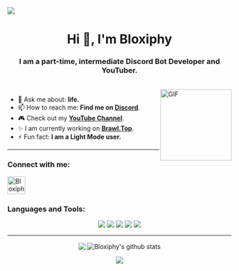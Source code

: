 ![](https://komarev.com/ghpvc/?username=Bloxiphy&color=blueviolet)

<h1 align="center">Hi 👋, I'm Bloxiphy</h1>
<h3 align="center">I am a part-time, intermediate Discord Bot Developer and YouTuber.</h3>
</br>
<img align="right" alt="GIF" height="160px" src="https://media.giphy.com/media/du3J3cXyzhj75IOgvA/giphy.gif" />

- 💬 Ask me about: **life.**
- 📫 How to reach me: **Find me on [Discord](https://discord.com/invite/tmhxwernES)**.
- 🎮 Check out my **[YouTube Channel](https://bit.ly/sadielnoobygurl)**.
- ✨ I am currently working on **[Brawl.Top](https://brawl.top)**.
- ⚡ Fun fact: **I am a Light Mode user.**

---

<!-- <img align="right" alt="GIF" height="170px" src="https://media.giphy.com/media/J5B1Y8QZnzXXbLQIBu/giphy.gif" />

### Spotify Playing 🎧
[![Spotify](https://novatorem.visualbean.vercel.app/api/spotify)](https://open.spotify.com/user/k4pd5ygm5ie6oq2lsosjdd24x)

---
 -->


<p align="left">
<h3 align="left">Connect with me:</h3>
<a href="https://discord.gg/pika" target="blank"><img align="center" src="https://media.discordapp.net/attachments/728212730779140148/867959472688074832/discord-new-logo-2021-r225x.png?width=202&height=202" alt="Bloxiphy" height="40" width="40" /></a>
</p>

<h3 align="left">Languages and Tools:</h3>
<p align="center">
<img src="https://img.shields.io/badge/Node.JS-black?style=for-the-badge&logo=node.js" />
<img src="https://img.shields.io/badge/-HTML5-black?style=for-the-badge&logo=HTML5" />
<img src="https://img.shields.io/badge/python-black?style=for-the-badge&logo=python" />
<img src="https://img.shields.io/badge/photoshop-black?style=for-the-badge&logo=photoshop" />
<img src="https://img.shields.io/badge/express-black?style=for-the-badge&logo=express" />
</p>

---

<p align="center">
  <img align="center" src="https://github-readme-stats.vercel.app/api/top-langs/?username=TjMatBTW&show_icons=true&layout=compact&hide_border=true&theme=dark" />
  <img align="center" src="https://github-readme-stats.vercel.app/api?username=Bloxiphy&show_icons=true&theme=dark&line_height=21" alt="Bloxiphy's github stats"/> </p>
  
<a href="https://discord.com/users/708580906880860171">
  <p align="center">
    <img src="https://lanyard-profile-readme.vercel.app/api/708580906880860171" />
  </p>
